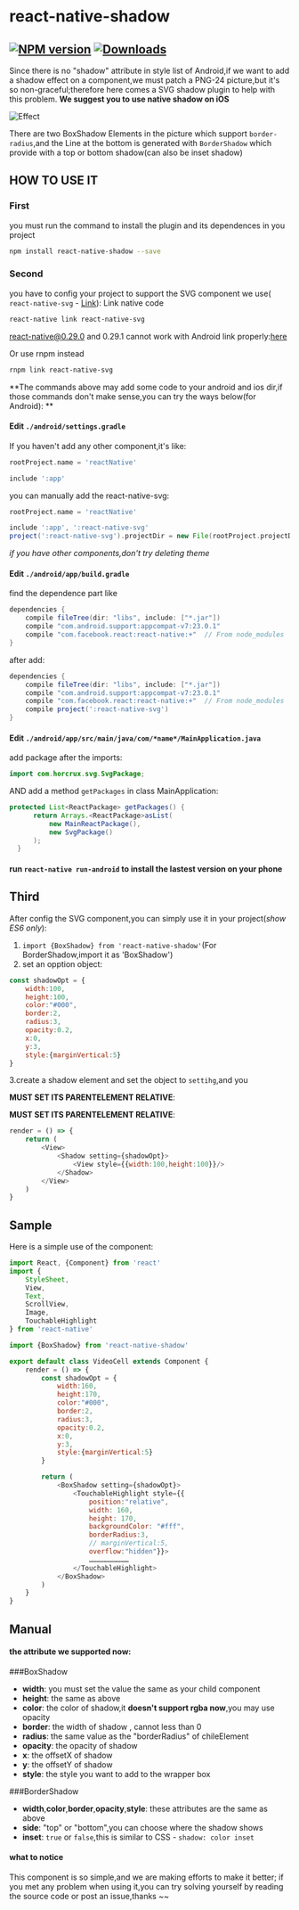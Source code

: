 # react-native-shadow
[![NPM version][npm-image]][npm-url] [![Downloads][downloads-image]][npm-url]
---

Since there is no "shadow" attribute in style list of Android,if we want to add a shadow effect on a component,we must patch a PNG-24 picture,but it's so non-graceful;therefore here comes a SVG shadow plugin to help with this problem. **We suggest you to use native shadow on iOS**

![Effect](http://7xsm7w.com1.z0.glb.clouddn.com/20161015151531.png)

There are two BoxShadow Elements in the picture which support `border-radius`,and the Line at the bottom is generated with `BorderShadow` which provide with a top or bottom shadow(can also be inset shadow)


## HOW TO USE IT

### First
you must run the command to install the plugin and its dependences in you project
```bash
npm install react-native-shadow --save
``` 

### Second
you have to config your project to support the SVG component we use( `react-native-svg` - [Link](https://github.com/react-native-community/react-native-svg)):
Link native code

```bash
react-native link react-native-svg
```
react-native@0.29.0 and 0.29.1 cannot work with Android link properly:[here](https://github.com/facebook/react-native/pull/8612)

Or use rnpm instead

```bash
rnpm link react-native-svg
```

**The commands above may add some code to your android and ios dir,if those commands don't make sense,you can try the ways below(for Android): **

#### Edit  `./android/settings.gradle`

If you haven't add any other component,it's like:
```gradle
rootProject.name = 'reactNative'

include ':app'
```
you can manually add the react-native-svg:
```gradle
rootProject.name = 'reactNative'

include ':app', ':react-native-svg'
project(':react-native-svg').projectDir = new File(rootProject.projectDir, '../node_modules/react-native-svg/android')
```
*if you have other components,don't try deleting theme*

#### Edit `./android/app/build.gradle`
find the dependence part like
```gradle
dependencies {
    compile fileTree(dir: "libs", include: ["*.jar"])
    compile "com.android.support:appcompat-v7:23.0.1"
    compile "com.facebook.react:react-native:+"  // From node_modules
}
``` 
after add:
```gradle
dependencies {
    compile fileTree(dir: "libs", include: ["*.jar"])
    compile "com.android.support:appcompat-v7:23.0.1"
    compile "com.facebook.react:react-native:+"  // From node_modules
    compile project(':react-native-svg')
}
``` 
#### Edit `./android/app/src/main/java/com/*name*/MainApplication.java`
add package after the imports:
```java
import com.horcrux.svg.SvgPackage;
```
AND add a method `getPackages` in class MainApplication:
```java
protected List<ReactPackage> getPackages() {
      return Arrays.<ReactPackage>asList(
          new MainReactPackage(),
          new SvgPackage()
      );
  }
```

#### run `react-native run-android` to install the lastest version on your phone

## Third

After config the SVG component,you can simply use it in your project(*show ES6 only*):

1. `import {BoxShadow} from 'react-native-shadow'`(For BorderShadow,import it as 'BoxShadow')
2. set an opption object:
```js
const shadowOpt = {
	width:100,
	height:100,
	color:"#000",
	border:2,
	radius:3,
	opacity:0.2,
	x:0,
	y:3,
	style:{marginVertical:5}
}
```
3.create a shadow element and set the object to `settihg`,and you 

**MUST SET ITS PARENTELEMENT RELATIVE**:

**MUST SET ITS PARENTELEMENT RELATIVE**:
```js
render = () => {
	return (
		<View>
			<Shadow setting={shadowOpt}>
				<View style={{width:100,height:100}}/>
			</Shadow>
		</View>
	)
}
```

## Sample
Here is a simple use of the component:
```js
import React, {Component} from 'react'
import {
	StyleSheet,
	View,
	Text,
	ScrollView,
	Image,
	TouchableHighlight
} from 'react-native'

import {BoxShadow} from 'react-native-shadow'

export default class VideoCell extends Component {
	render = () => {
		const shadowOpt = {
			width:160,
			height:170,
			color:"#000",
			border:2,
			radius:3,
			opacity:0.2,
			x:0,
			y:3,
			style:{marginVertical:5}
		}

		return (
			<BoxShadow setting={shadowOpt}>
				<TouchableHighlight style={{
					position:"relative",
					width: 160,
					height: 170,
					backgroundColor: "#fff",
					borderRadius:3,
					// marginVertical:5,
					overflow:"hidden"}}>
					…………………………
				</TouchableHighlight>
			</BoxShadow>
		)
	}
}
```

## Manual

#### the attribute we supported now:

###BoxShadow
+ **width**: you must set the value the same as your child component
+ **height**: the same as above
+ **color**: the color of shadow,it **doesn't support rgba now**,you may use opacity
+ **border**: the width of shadow , cannot less than 0
+ **radius**: the same value as the "borderRadius" of chileElement
+ **opacity**: the opacity of shadow
+ **x**: the offsetX of shadow
+ **y**: the offsetY of shadow
+ **style**: the style you want to add to the wrapper box

###BorderShadow
+ **width**,**color**,**border**,**opacity**,**style**: these attributes are the same as above
+ **side**: "top" or "bottom",you can choose where the shadow shows
+ **inset**: `true` or `false`,this is similar to CSS - `shadow: color inset`

#### what to notice

This component is so simple,and we are making efforts to make it better;
if you met any problem when using it,you can try solving yourself by reading the source code or post an issue,thanks ~~


[npm-url]: https://npmjs.org/package/react-native-shadow
[downloads-image]: http://img.shields.io/npm/dm/react-native-shadow.svg
[npm-image]: http://img.shields.io/npm/v/react-native-shadow.svg
